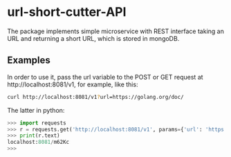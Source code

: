 # url-short-cutter-API


The package implements simple microservice with REST interface taking an URL and returning a short URL, which is stored in mongoDB.

## Examples

In order to use it, pass the url variable to the POST or GET request at http://localhost:8081/v1, for example, like this:

```sh
curl http://localhost:8081/v1?url=https://golang.org/doc/
```

The latter in python: 

```python
>>> import requests
>>> r = requests.get('http://localhost:8081/v1', params={'url': 'https://golang.org/doc/'})
>>> print(r.text)
localhost:8081/m62Kc
>>> 
```
